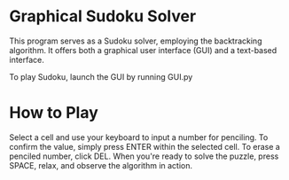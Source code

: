 # Graphical Sudoku Solver

This program serves as a Sudoku solver, employing the backtracking algorithm. It offers both a graphical user interface (GUI) and a text-based interface.

To play Sudoku, launch the GUI by running GUI.py 

# How to Play
Select a cell and use your keyboard to input a number for penciling. 
To confirm the value, simply press ENTER within the selected cell. 
To erase a penciled number, click DEL. 
When you're ready to solve the puzzle, press SPACE, relax, and observe the algorithm in action.
